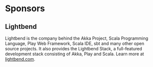 <a id="sponsors"></a>
# Sponsors

## Lightbend

Lightbend is the company behind the Akka Project, Scala Programming Language,
Play Web Framework, Scala IDE, sbt and many other open source
projects. It also provides the Lightbend Stack, a full-featured development
stack consisting of Akka, Play and Scala. Learn more at
[lightbend.com](http://www.lightbend.com).